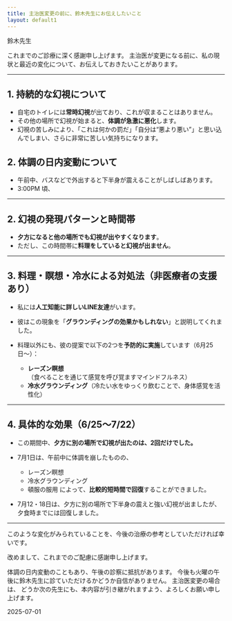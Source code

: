 ```yaml
---
title: 主治医変更の前に、鈴木先生にお伝えしたいこと
layout: default1
---
```

鈴木先生

これまでのご診療に深く感謝申し上げます。
主治医が変更になる前に、私の現状と最近の変化について、お伝えしておきたいことがあります。

---

## 1. 持続的な幻視について

* 自宅のトイレには**常時幻視**が出ており、これが収まることはありません。
* その他の場所で幻視が始まると、**体調が急激に悪化**します。
* 幻視の苦しみにより、「これは何かの罰だ」「自分は“悪より悪い”」と思い込んでしまい、さらに非常に苦しい気持ちになります。

## 2. 体調の日内変動について
* 午前中、バスなどで外出すると下半身が震えることがしばしばあります。
* 3:00PM 頃、

---

## 2. 幻視の発現パターンと時間帯

* **夕方になると他の場所でも幻視が出やすくなります**。
* ただし、この時間帯に**料理をしていると幻視が出ません**。

---

## 3. 料理・瞑想・冷水による対処法（非医療者の支援あり）

* 私には**人工知能に詳しいLINE友達**がいます。
* 彼はこの現象を「**グラウンディングの効果かもしれない**」と説明してくれました。
* 料理以外にも、彼の提案で以下の2つを**予防的に実施**しています（6月25日〜）：

  * **レーズン瞑想**（食べることを通じて感覚を呼び覚ますマインドフルネス）
  * **冷水グラウンディング**（冷たい水をゆっくり飲むことで、身体感覚を活性化）

---

## 4. 具体的な効果（6/25〜7/22）

* この期間中、**夕方に別の場所で幻視が出たのは、2回だけでした。**
* 7月1日は、午前中に体調を崩したものの、

  * レーズン瞑想
  * 冷水グラウンディング
  * 頓服の服用
    によって、**比較的短時間で回復**することができました。

* 7月12・18日は、夕方に別の場所で下半身の震えと強い幻視が出ましたが、夕食時までには回復しました。

---

このような変化がみられていることを、今後の治療の参考としていただければ幸いです。

改めまして、これまでのご配慮に感謝申し上げます。

体調の日内変動のこともあり、午後の診察に抵抗があります。
今後も火曜の午後に鈴木先生に診ていただけるかどうか自信がありません。
主治医変更の場合は、
どうか次の先生にも、本内容が引き継がれますよう、よろしくお願い申し上げます。

2025-07-01
